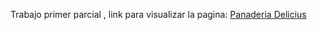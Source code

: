 Trabajo primer parcial , link para visualizar la pagina: 
[Panaderia Delicius](https://isiszapatahn.github.io/)
